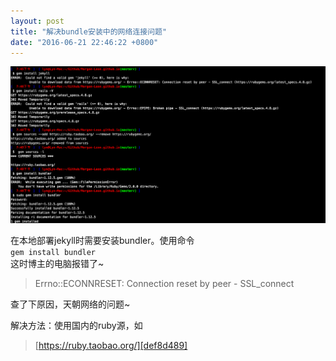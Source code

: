 ```yaml
---
layout: post
title: "解决bundle安装中的网络连接问题"
date: "2016-06-21 22:46:22 +0800"
---
```

![bundle安装中的网络连接问](/img/pictures/2016-06-21-20160621-解决bundle安装中的网络连接问题.png)

在本地部署jekyll时需要安装bundler。使用命令  
`gem install bundler`  
这时博主的电脑报错了~
>Errno::ECONNRESET: Connection reset by peer - SSL_connect

查了下原因，天朝网络的问题~

解决方法：使用国内的ruby源，如

> [https://ruby.taobao.org/][def8d489]

  [def8d489]: https://ruby.taobao.org/ "https://ruby.taobao.org/"
